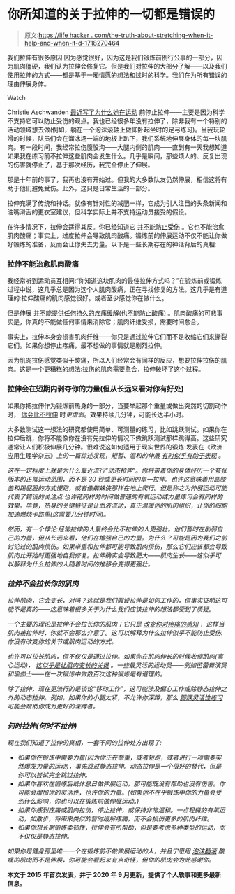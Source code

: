# 你所知道的关于拉伸的一切都是错误的

> 原文:[https://life hacker . com/the-truth-about-stretching-when-it-help-and-when-it-d-1718270464](https://lifehacker.com/the-truth-about-stretching-when-it-helps-and-when-it-d-1718270464)

我们拉伸有很多原因:因为感觉很好，因为这是我们锻炼前例行公事的一部分，因为肌肉僵硬，我们认为拉伸会修复它。但是我们对拉伸的大部分了解——以及我们使用拉伸的方式——都是基于一厢情愿的想法和过时的科学。我们在为所有错误的理由伸展身体。

Watch

Christie Aschwanden [最近写了为什么她在运动](https://elemental.medium.com/i-quit-stretching-and-so-can-you-9da188dfe324) 前停止拉伸——主要是因为科学不支持它可以防止受伤的观点。我也已经很多年没有拉伸了，除非我有一个特别的活动领域想去做(例如，躺在一个泡沫滚轴上做仰卧起坐时的足弓练习)。当我玩轮滑的时候，队员们会在溜冰场一端的地板上趴下，我们系统地伸展身体的每一块肌肉。有一段时间，我经常拉伤腹股沟——大腿内侧的肌肉——直到有一天我想知道如果我在练习前不拉伸这些肌肉会发生什么。几乎是瞬间，那些烦人的、反复出现的伤害就停止了，基于那次经历，我完全停止了伸展。

那是十年前的事了，我再也没有开始过。但我的大多数队友仍然伸展，相信这将有助于他们避免受伤。此外，这只是日常生活的一部分。

拉伸充满了传统和神话。就像有针对性的减肥一样，它成为引人注目的头条新闻和油嘴滑舌的更衣室建议，但科学实际上并不支持运动员接受的假设。

在许多情况下，拉伸会适得其反。你已经知道它 [并不能防止受伤](http://lifehacker.com/stretching-before-running-doesnt-help-but-dont-stop-ri-5627332) 。它也不能治愈肌肉酸痛；事实上，过度拉伸会导致肌肉酸痛。锻炼前的伸展运动不仅不能让你做好锻炼的准备，反而会让你失去力量。以下是一些长期存在的神话背后的真相:

### **拉伸不能治愈肌肉酸痛**

我经常听到运动员互相问:“你知道这块肌肉的最佳拉伸方式吗？”在锻炼前或锻炼过程中说，这几乎总是因为这个人肌肉酸痛，正在寻找修复的方法。这几乎是有道理的:拉伸酸痛的肌肉感觉很好。或者至少感觉你在做什么。

但是伸展 [并不能提供任何持久的疼痛缓解(也不能防止酸痛)](http://www.nsca.com/education/articles/stretching-after-exercise-does-it-aid-in-recovery) 。肌肉酸痛的可悲事实是，你真的不能做任何事情来消除它；肌肉纤维受损，需要时间愈合。

事实上，拉伸本身会损害肌肉纤维——你只是通过拉伸它们而不是收缩它们来撕裂它们。如果你想停止疼痛，最不想做的事情就是剧烈拉伸。

因为肌肉拉伤感觉类似于酸痛，所以人们经常会有同样的反应，想要拉伸拉伤的肌肉。这是一个更糟糕的想法:拉伤的肌肉需要愈合，拉伸破坏了这个过程。

### **拉伸会在短期内剥夺你的力量(但从长远来看对你有好处)**

如果你把拉伸作为锻炼前热身的一部分，当要举起那个重量或做出突然的切割动作时， [你会比不拉伸](http://well.blogs.nytimes.com/2013/04/03/reasons-not-to-stretch) 时*更虚弱*。效果持续几分钟，可能长达半小时。

大多数测试这一想法的研究都使用简单、可测量的练习，比如跳跃测试。如果你在拉伸后跳，你将不能像你在没有先拉伸的情况下做跳跃测试那样跳得高。这些研究通常让人们积极伸展几分钟。很难说这如何适用于现实世界的锻炼:发表在《欧洲应用生理学杂志》[](http://www.springer.com/biomed/human+physiology/journal/421)*上的一篇综述发现，短暂、温和的伸展 [有时似乎有助于表现](http://link.springer.com/article/10.1007/s00421-011-1879-2) 。*

*这在一定程度上就是为什么最近流行“动态拉伸”。你将带着你的身体经历一个夸张版本的正常运动范围，而不是 30 秒或更长时间的单一拉伸。也许这意味着用高膝盖和踢屁股的方式慢跑，或者像蜘蛛侠那样在地上爬行。但是称之为伸展运动可能代表了错误的关注点:也许花同样的时间做普通的有氧运动或力量练习会有同样的效果。毕竟，热身的关键特征是让血液流动，真正温暖你的肌肉组织，让你的细胞加速燃烧卡路里(这需要几分钟时间)。*

*然而，有一个悖论:经常拉伸的人最终会比不拉伸的人更强壮。他们暂时在削弱自己的力量，但从长远来看，他们在增强自己的力量。为什么？可能是因为我们之前讨论过的肌肉损伤。如果举重和拉伸都可能导致肌肉损伤，那么它们应该都会导致肌肉比开始时更强地自我修复。拉伸确实会导致肥大——肌肉生长——这似乎可以解释为什么拉伸的人随着时间的推移会变得更强壮。*

### ***拉伸不会拉长你的肌肉***

*拉伸肌肉，它会变长，对吗？这就是我们假设拉伸是如何工作的，但事实证明这可能不是真的——这意味着很多关于为什么我们应该拉伸的想法都受到了质疑。*

*一个主要的理论是拉伸不会拉长你的肌肉；它只是 [改变你对疼痛的感知](http://www.runnersworld.com/sweat-science/does-stretching-loosen-muscles-and-tendons?nopaging=1) ，这样当肌肉被拉伸时，你就不会那么介意了。这可以解释为什么拉伸似乎不能防止受伤:你没有改变你的关节或肌肉运动的方式。*

*也许可以拉长肌肉，但不仅仅是通过拉伸。如果你在肌肉伸长的时候收缩肌肉(离心运动)， [这似乎是让肌肉变长的关键](http://www.thesportsphysiotherapist.com/eccentric-training-flexibility) 。一些最灵活的运动员——例如芭蕾舞演员和瑜伽士——在一次锻炼中做数百次这种锻炼是有道理的。*

*除了拉伸，现在更流行的是谈论“移动工作”，这可能涉及偏心工作或除静态拉伸之外的动态拉伸。例如，如果你的小腿太紧，不允许你深蹲，那么 [脚踝灵活性练习](https://vitals.lifehacker.com/how-to-improve-your-ankle-mobility-for-squats-1842315361) 可能会帮助你成为更好的深蹲者。*

### ***何时拉伸(何时不拉伸)***

*现在我们知道了拉伸的真相，一套不同的拉伸处方出现了:*

*   *如果你在锻炼中需要力量(因为你正在举重，或者短跑，或者进行一项需要突然爆发力量的运动)，事先跳过静态拉伸。动态拉伸是一个很好的替代，但是你可以尝试完全跳过拉伸。*
*   *如果你喜欢在锻炼后或休息日做伸展运动，那可能既没有帮助也没有伤害。你可能会增加你的灵活性，也许你的力量。(如果你不在乎锻炼中你的力量会受到什么影响，你也可以在锻炼前做伸展运动。)*
*   *如果你感到疼痛或肌肉拉伤，停止拉伸，或保持非常温和。一点轻微的有氧运动，如散步，将带来类似的暂时缓解疼痛，而不会损伤更多的肌肉纤维。*
*   *如果你想长期锻炼柔韧性，拉伸会有所帮助，但是要考虑多种类型的运动，而不仅仅是静态拉伸。*

*如果你是健身房里唯一一个在锻炼前不做伸展运动的人，并且宁愿用 [泡沫翻滚](http://lifehacker.com/ease-muscle-tightness-and-give-yourself-a-massage-with-1683755890) 酸痛的肌肉而不是伸展，你可能会看起来有点奇怪，但你的肌肉会为此感谢你。*

**本文于 2015 年首次发表，并于 2020 年 9 月更新，提供了个人轶事和更多最新信息。**